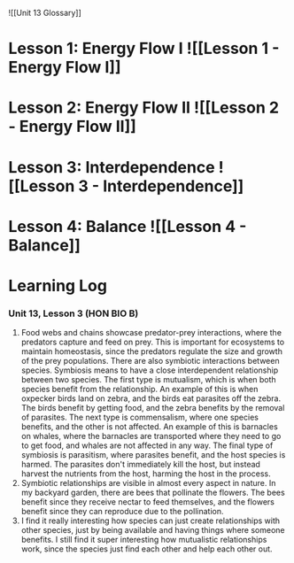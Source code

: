 ![[Unit 13 Glossary]]

# Lesson 1: Energy Flow I ![[Lesson 1 - Energy Flow I]]
# Lesson 2: Energy Flow II ![[Lesson 2 - Energy Flow II]]
# Lesson 3: Interdependence ![[Lesson 3 - Interdependence]]
# Lesson 4: Balance ![[Lesson 4 - Balance]]
# Learning Log
### Unit 13, Lesson 3 (HON BIO B)
1. Food webs and chains showcase predator-prey interactions, where the predators capture and feed on prey. This is important for ecosystems to maintain homeostasis, since the predators regulate the size and growth of the prey populations. There are also symbiotic interactions between species. Symbiosis means to have a close interdependent relationship between two species. The first type is mutualism, which is when both species benefit from the relationship. An example of this is when oxpecker birds land on zebra, and the birds eat parasites off the zebra. The birds benefit by getting food, and the zebra benefits by the removal of parasites. The next type is commensalism, where one species benefits, and the other is not affected. An example of this is barnacles on whales, where the barnacles are transported where they need to go to get food, and whales are not affected in any way. The final type of symbiosis is parasitism, where parasites benefit, and the host species is harmed. The parasites don't immediately kill the host, but instead harvest the nutrients from the host, harming the host in the process.
2. Symbiotic relationships are visible in almost every aspect in nature. In my backyard garden, there are bees that pollinate the flowers. The bees benefit since they receive nectar to feed themselves, and the flowers benefit since they can reproduce due to the pollination.
3. I find it really interesting how species can just create relationships with other species, just by being available and having things where someone benefits. I still find it super interesting how mutualistic relationships work, since the species just find each other and help each other out.